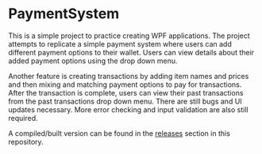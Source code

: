 # PaymentSystem

This is a simple project to practice creating WPF applications. The project attempts to replicate a simple payment system where users
can add different payment options to their wallet. Users can view details about their added payment options using the drop down menu.

Another feature is creating transactions by adding item names and prices and then mixing and matching payment options to pay for transactions.
After the transaction is complete, users can view their past transactions from the past transactions drop down menu. There are still bugs and
UI updates necessary. More error checking and input validation are also still required.

A compiled/built version can be found in the [releases](https://github.com/mingtungwong/PaymentSystem/releases) section in this repository. 
